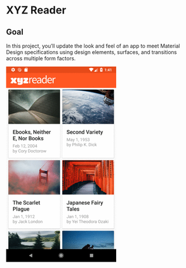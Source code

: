 # XYZ Reader

## Goal

In this project, you’ll update the look and feel of an app to meet Material Design specifications using design elements, surfaces, and transitions across multiple form factors.

![Screenshot](xyzreader.gif)


